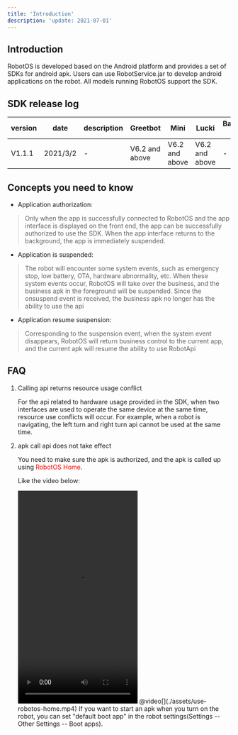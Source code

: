 ```yaml
---
title: 'Introduction'
description: 'update: 2021-07-01'
---
```


## Introduction
RobotOS is developed based on the Android platform and provides a set of SDKs for android apk. Users can use RobotService.jar to develop android applications on the robot. All models running RobotOS support the SDK.

## SDK release log

<div class="fixed-table bordered-table">

|version|date|description|Greetbot|Mini|Lucki|Baoxiaodi MAX|Baodaping|
|-|-|-|-|-|-|-|-|
|V1.1.1|2021/3/2|-|V6.2 and above|V6.2 and above|V6.2 and above|-|-|

</div>



## Concepts you need to know
+ Application authorization: 
>Only when the app is successfully connected to RobotOS and the app interface is displayed on the front end, the app can be successfully authorized to use the SDK. When the app interface returns to the background, the app is immediately suspended.
+ Application is suspended: 
>The robot will encounter some system events, such as emergency stop, low battery, OTA, hardware abnormality, etc. When these system events occur, RobotOS will take over the business, and the business apk in the foreground will be suspended. Since the onsuspend event is received, the business apk no longer has the ability to use the api
+ Application resume suspension: 
>Corresponding to the suspension event, when the system event disappears, RobotOS will return business control to the current app, and the current apk will resume the ability to use RobotApi



## FAQ
1. Calling api returns resource usage conflict

   For the api related to hardware usage provided in the SDK, when two interfaces are used to operate the same device at the same time, resource use conflicts will occur. For example, when a robot is navigating, the left turn and right turn api cannot be used at the same time.

2. apk call api does not take effect

   You need to make sure the apk is authorized, and the apk is called up using <font color=red>RobotOS Home</font>. 
   
   Like the video below:
   
   <video width="270" height="480" controls>
      <source src="./assets/use-robotos-home.mp4" type="video/mp4"> 
   </video>
   @video[](./assets/use-robotos-home.mp4)
   If you want to start an apk when you turn on the robot, you can set "default boot app" in the robot settings(Settings -- Other Settings -- Boot apps). 